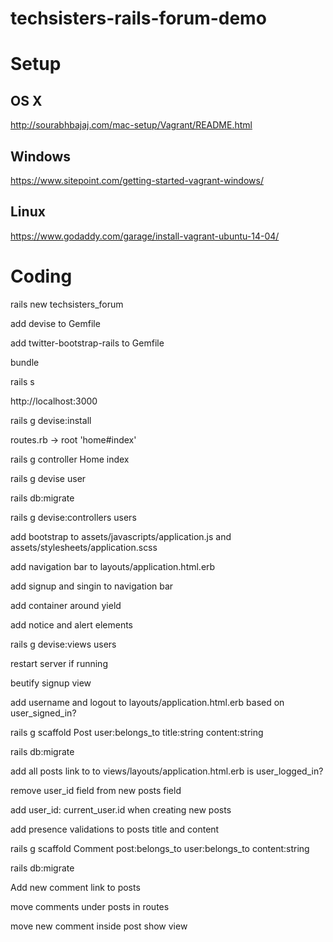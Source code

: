 # techsisters-rails-forum-demo

# Setup

## OS X

http://sourabhbajaj.com/mac-setup/Vagrant/README.html

## Windows

https://www.sitepoint.com/getting-started-vagrant-windows/

## Linux

https://www.godaddy.com/garage/install-vagrant-ubuntu-14-04/

# Coding

rails new techsisters_forum

add devise to Gemfile

add twitter-bootstrap-rails to Gemfile

bundle

rails s

http://localhost:3000

rails g devise:install

routes.rb -> root 'home#index'

rails g controller Home index

rails g devise user

rails db:migrate

rails g devise:controllers users

add bootstrap to assets/javascripts/application.js and assets/stylesheets/application.scss

add navigation bar to layouts/application.html.erb

add signup and singin to navigation bar

add container around yield

add notice and alert elements

rails g devise:views users

restart server if running

beutify signup view

add username and logout to layouts/application.html.erb based on user_signed_in?

rails g scaffold Post user:belongs_to title:string content:string

rails db:migrate

add all posts link to to views/layouts/application.html.erb is user_logged_in?

remove user_id field from new posts field

add user_id: current_user.id when creating new posts

add presence validations to posts title and content

rails g scaffold Comment post:belongs_to user:belongs_to content:string

rails db:migrate

Add new comment link to posts

move comments under posts in routes

move new comment inside post show view
